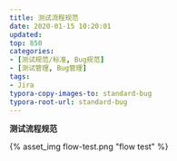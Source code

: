 ```yaml
---
title: 测试流程规范
date: 2020-01-15 10:20:01
updated: 
top: 850
categories: 
- [测试规范/标准, Bug规范]
- [测试管理, Bug管理]
tags:
- Jira
typora-copy-images-to: standard-bug
typora-root-url: standard-bug
---
```



**测试流程规范**




{% asset_img flow-test.png "flow test" %}